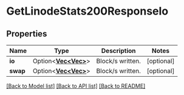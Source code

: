 # GetLinodeStats200ResponseIo

## Properties

Name | Type | Description | Notes
------------ | ------------- | ------------- | -------------
**io** | Option<[**Vec<Vec<f32>>**](array.md)> | Block/s written. | [optional]
**swap** | Option<[**Vec<Vec<f32>>**](array.md)> | Block/s written. | [optional]

[[Back to Model list]](../README.md#documentation-for-models) [[Back to API list]](../README.md#documentation-for-api-endpoints) [[Back to README]](../README.md)


